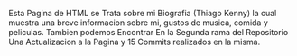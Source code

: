 Esta Pagina de HTML se Trata sobre mi Biografia (Thiago Kenny) la cual muestra una breve informacion sobre mi, gustos de musica, comida y peliculas. Tambien podemos Encontrar En la Segunda rama del Repositorio Una Actualizacion a la Pagina y 15 Commits realizados en la misma.
